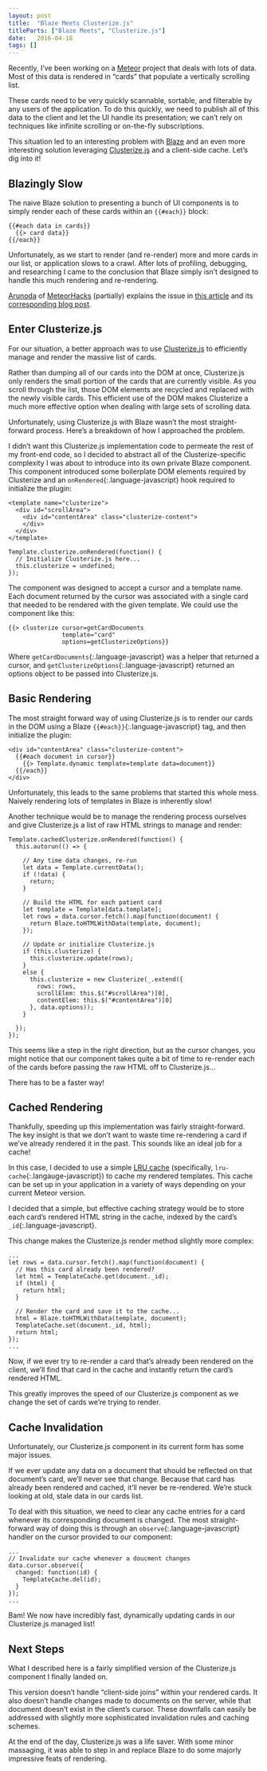 ```yaml
---
layout: post
title:  "Blaze Meets Clusterize.js"
titleParts: ["Blaze Meets", "Clusterize.js"]
date:   2016-04-18
tags: []
---
```


Recently, I’ve been working on a [Meteor](https://www.meteor.com/) project that deals with lots of data. Most of this data is rendered in “cards” that populate a vertically scrolling list. 

These cards need to be very quickly scannable, sortable, and filterable by any users of the application. To do this quickly, we need to publish all of this data to the client and let the UI handle its presentation; we can’t rely on techniques like infinite scrolling or on-the-fly subscriptions.

This situation led to an interesting problem with [Blaze](https://www.meteor.com/blaze) and an even more interesting solution leveraging [Clusterize.js](https://nexts.github.io/Clusterize.js/) and a client-side cache. Let’s dig into it!

## Blazingly Slow

The naive Blaze solution to presenting a bunch of UI components is to simply render each of these cards within an <code class="language-javascript">&#123;&#123;#each}}</code> block:

<pre class="language-javascript"><code class="language-javascript">&#123;&#123;#each data in cards}}
  &#123;&#123;> card data}}
&#123;&#123;/each}}
</code></pre>
               
Unfortunately, as we start to render (and re-render) more and more cards in our list, or application slows to a crawl. After lots of profiling, debugging, and researching I came to the conclusion that Blaze simply isn’t designed to handle this much rendering and re-rendering.
               
[Arunoda](https://twitter.com/arunoda) of [MeteorHacks](https://meteorhacks.com/) (partially) explains the issue in [this article](https://meteorhacks.com/improving-blaze-performance-part-1/) and its [corresponding blog post](https://forums.meteor.com/t/making-blaze-faster/5762).

## Enter Clusterize.js

For our situation, a better approach was to use [Clusterize.js](https://nexts.github.io/Clusterize.js/) to efficiently manage and render the massive list of cards.

Rather than dumping all of our cards into the DOM at once, Clusterize.js only renders the small portion of the cards that are currently visible. As you scroll through the list, those DOM elements are recycled and replaced with the newly visible cards. This efficient use of the DOM makes Clusterize a much more effective option when dealing with large sets of scrolling data.

Unfortunately, using Clusterize.js with Blaze wasn’t the most straight-forward process. Here’s a breakdown of how I approached the problem.

I didn’t want this Clusterize.js implementation code to permeate the rest of my front-end code, so I decided to abstract all of the Clusterize-specific complexity I was about to introduce into its own private Blaze component. This component introduced some boilerplate DOM elements required by Clusterize and an `onRendered`{:.language-javascript} hook required to initialize the plugin:

<pre class="language-markup"><code class="language-markup">&lt;template name="clusterize">
  &lt;div id="scrollArea">
    &lt;div id="contentArea" class="clusterize-content">
    &lt;/div>
  &lt;/div>
&lt;/template>
</code></pre>

<pre class="language-javascript"><code class="language-javascript">Template.clusterize.onRendered(function() {
  // Initialize Clusterize.js here...
  this.clusterize = undefined;
});
</code></pre>

The component was designed to accept a cursor and a template name. Each document returned by the cursor was associated with a single card that needed to be rendered with the given template. We could use the component like this:

<pre class="language-javascript"><code class="language-javascript">&#123;&#123;> clusterize cursor=getCardDocuments
               template="card"
               options=getClusterizeOptions}}
</code></pre>

Where `getCardDocuments`{:.language-javascript} was a helper that returned a cursor, and `getClusterizeOptions`{:.language-javascript} returned an options object to be passed into Clusterize.js.

## Basic Rendering

The most straight forward way of using Clusterize.js is to render our cards in the DOM using a Blaze `{{#each}}`{:.language-javascript} tag, and then initialize the plugin:

<pre class="language-markup"><code class="language-markup">&lt;div id="contentArea" class="clusterize-content">
  &#123;&#123;#each document in cursor}}
    &#123;&#123;> Template.dynamic template=template data=document}}
  &#123;&#123;/each}}
&lt;/div>
</code></pre>

Unfortunately, this leads to the same problems that started this whole mess. Naively rendering lots of templates in Blaze is inherently slow!

Another technique would be to manage the rendering process ourselves and give Clusterize.js a list of raw HTML strings to manage and render:

<pre class="language-javascript"><code class="language-javascript">Template.cachedClusterize.onRendered(function() {
  this.autorun(() => {

    // Any time data changes, re-run
    let data = Template.currentData();
    if (!data) {
      return;
    }

    // Build the HTML for each patient card
    let template = Template[data.template];
    let rows = data.cursor.fetch().map(function(document) {
      return Blaze.toHTMLWithData(template, document);
    });

    // Update or initialize Clusterize.js
    if (this.clusterize) {
      this.clusterize.update(rows);
    }
    else {
      this.clusterize = new Clusterize(_.extend({
        rows: rows,
        scrollElem: this.$("#scrollArea")[0],
        contentElem: this.$("#contentArea")[0]
      }, data.options));
    }

  });
});
</code></pre>
    
This seems like a step in the right direction, but as the cursor changes, you might notice that our component takes quite a bit of time to re-render each of the cards before passing the raw HTML off to Clusterize.js…

There has to be a faster way!

## Cached Rendering

Thankfully, speeding up this implementation was fairly straight-forward. The key insight is that we don’t want to waste time re-rendering a card if we’ve already rendered it in the past. This sounds like an ideal job for a cache!

In this case, I decided to use a simple [LRU cache](https://www.npmjs.com/package/lru-cache) (specifically, `lru-cache`{:.langauge-javascript}) to cache my rendered templates. This cache can be set up in your application in a variety of ways depending on your current Meteor version.

I decided that a simple, but effective caching strategy would be to store each card’s rendered HTML string in the cache, indexed by the card’s `_id`{:.language-javascript}. 

This change makes the Clusterize.js render method slightly more complex:

<pre class="language-javascript"><code class="language-javascript">...
let rows = data.cursor.fetch().map(function(document) {
  // Has this card already been rendered?
  let html = TemplateCache.get(document._id);
  if (html) {
    return html;
  }

  // Render the card and save it to the cache...
  html = Blaze.toHTMLWithData(template, document);
  TemplateCache.set(document._id, html);
  return html;
});
...
</code></pre>

Now, if we ever try to re-render a card that’s already been rendered on the client, we’ll find that card in the cache and instantly return the card’s rendered HTML.

This greatly improves the speed of our Clusterize.js component as we change the set of cards we’re trying to render.

## Cache Invalidation

Unfortunately, our Clusterize.js component in its current form has some major issues.

If we ever update any data on a document that should be reflected on that document’s card, we’ll never see that change. Because that card has already been rendered and cached, it’ll never be re-rendered. We’re stuck looking at old, stale data in our cards list.

To deal with this situation, we need to clear any cache entries for a card whenever its corresponding document is changed. The most straight-forward way of doing this is through an `observe`{:.language-javascript} handler on the cursor provided to our component:

<pre class="language-javascript"><code class="language-javascript">...
// Invalidate our cache whenever a doucment changes
data.cursor.observe({
  changed: function(id) {
    TemplateCache.del(id);
  }
});
...
</code></pre>

Bam! We now have incredibly fast, dynamically updating cards in our Clusterize.js managed list!

## Next Steps

What I described here is a fairly simplified version of the Clusterize.js component I finally landed on.

This version doesn’t handle “client-side joins” within your rendered cards. It also doesn’t handle changes made to documents on the server, while that document doesn’t exist in the client’s cursor. These downfalls can easily be addressed with slightly more sophisticated invalidation rules and caching schemes.

At the end of the day, Clusterize.js was a life saver. With some minor massaging, it was able to step in and replace Blaze to do some majorly impressive feats of rendering.
